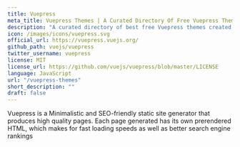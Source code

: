 ```yaml
---
title: Vuepress
meta_title: Vuepress Themes | A Curated Directory Of Free Vuepress Themes
description: "A curated directory of best free Vuepress themes created by independent web designers & developers that are open source, MIT licensed & available for free to download."
icon: /images/icons/vuepress.svg
official_url: https://vuepress.vuejs.org/
github_path: vuejs/vuepress
twitter_username: vuepress
license: MIT
license_url: https://github.com/vuejs/vuepress/blob/master/LICENSE
language: JavaScript
url: "/vuepress-themes"
short_description: ""
draft: false
---
```

Vuepress is a Minimalistic and SEO-friendly static site generator that produces high quality pages. Each page generated has its own prerendered HTML, which makes for fast loading speeds as well as better search engine rankings
